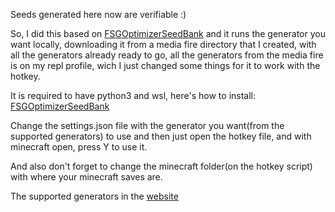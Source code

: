 Seeds generated here now are verifiable :)

So, I did this based on [FSGOptimizerSeedBank](https://github.com/Specnr/FSGOptimizedSeedBank/) and it runs the generator you want locally, downloading it from a media fire directory that I created, with all the generators already ready to go, all the generators from the media fire is on my repl profile, wich I just changed some things for it to work with the hotkey.

It is required to have python3 and wsl, here's how to install: [FSGOptimizerSeedBank](https://github.com/Specnr/FSGOptimizedSeedBank/blob/main/README.md)

Change the settings.json file with the generator you want(from the supported generators) to use and then just open the hotkey file, and with minecraft open, press Y to use it.

And also don't forget to change the minecraft folder(on the hotkey script) with where your minecraft saves are.

The supported generators in the [website](https://oldgenoptimizer.tk/)
